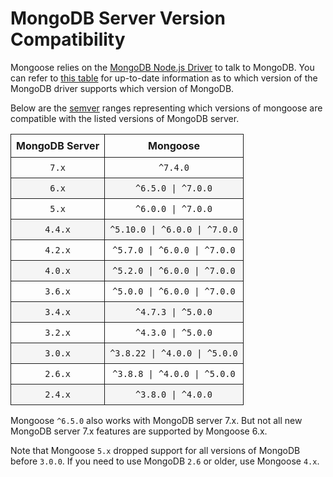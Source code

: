 # MongoDB Server Version Compatibility

<style>
    tr > td, tr > th {
        border: 1px solid;
        padding: 8px;
    }

    table tr:nth-child(2n) {
        background: rgba(0,0,0,.03);
    }
</style>

Mongoose relies on the [MongoDB Node.js Driver](http://mongodb.github.io/node-mongodb-native/) to talk to MongoDB.
You can refer to [this table](https://www.mongodb.com/docs/drivers/node/current/compatibility/) for up-to-date information as to which version of the MongoDB driver supports which version of MongoDB.

Below are the [semver](http://semver.org/) ranges representing which versions of mongoose are compatible with the listed versions of MongoDB server.

| MongoDB Server |           Mongoose            |
| :------------: | :---------------------------: |
|     `7.x`      |           `^7.4.0`            |
|     `6.x`      |      `^6.5.0 \| ^7.0.0`       |
|     `5.x`      |      `^6.0.0 \| ^7.0.0`       |
|    `4.4.x`     | `^5.10.0 \| ^6.0.0 \| ^7.0.0` |
|    `4.2.x`     | `^5.7.0 \| ^6.0.0 \| ^7.0.0`  |
|    `4.0.x`     | `^5.2.0 \| ^6.0.0 \| ^7.0.0`  |
|    `3.6.x`     | `^5.0.0 \| ^6.0.0 \| ^7.0.0`  |
|    `3.4.x`     |      `^4.7.3 \| ^5.0.0`       |
|    `3.2.x`     |      `^4.3.0 \| ^5.0.0`       |
|    `3.0.x`     | `^3.8.22 \| ^4.0.0 \| ^5.0.0` |
|    `2.6.x`     | `^3.8.8 \| ^4.0.0 \| ^5.0.0`  |
|    `2.4.x`     |      `^3.8.0 \| ^4.0.0`       |

Mongoose `^6.5.0` also works with MongoDB server 7.x. But not all new MongoDB server 7.x features are supported by Mongoose 6.x.

Note that Mongoose `5.x` dropped support for all versions of MongoDB before `3.0.0`. If you need to use MongoDB `2.6` or older, use Mongoose `4.x`.
